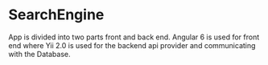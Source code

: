 # SearchEngine

App is divided into two parts front and back end. Angular 6 is used for front end where Yii 2.0 is used for the backend api provider and communicating with the Database.
